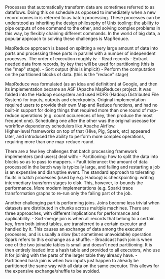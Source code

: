 Processes that automatically transform data are sometimes referred to as dataflows. Doing this on schedule as opposed to immediately when a new record comes in is referred to as batch processing. 
These processes can be understood as inheriting the design philosophy of Unix tooling: the ability to pipe outputs of one command to the other, and solving complex problems in this way, by flexibly chaining different commands. In the world of big data, a popular approach to solving these challenges is MapReduce. 

MapReduce approach is based on splitting a very large amount of data into parts and processing these parts in parallel with a number of independent processes. The order of execution roughly is:
    - Read records
    - Extract needed data from records, by key that will be used for partitioning (this is the "map" stage).
    - Sort output (this is implicit)
    - Perform the computation on the partitioned blocks of data. (this is the "reduce" stage)  

MapReduce was formulated (as an idea and definition) at Google, and then its implementation became an ASF (Apache MapReduce) project. It was folded into the Hadoop ecosystem and used HDFS (Hadoop Distributed File System) for inputs, outputs and checkpoints. Original implementation required users to provide their own Map and Reduce functions, and had no built-in support for doing things that required more than one round of map-reduce operations (e.g. count occurences of key, then produce the most frequent one). Scheduling one after the other was the original usecase for workflow dependency schedulers like Apache Airflow.  
Higher-level frameworks on top of that (Hive, Pig, Spark, etc) appeared later, and introduced the ability to perform more complex operations, requiring more than one map-reduce round. 

There are a few key challenges that batch processing framework implementers (and users) deal with:
    - Partitioning: how to split the data into blocks so as to pass to mappers. 
    - Fault tolerance: the amount of data processed in the batch way is typically large, and failing and restarting a job is an expensive and disruptive event. The standard approach to tolerating faults in batch processes (used by e.g. Hadoop) is checkpointing: writing intermediary transform stages to disk. This, however, io-bounds the performance. More modern implementations (e.g. Spark) trace transformation graphs to re-run only the failing part of the job.
   
Another challenging part is performing joins. Joins become less trivial when datasets are distributed in chunks across multiple machines. There are three approaches, with different implications for performance and applicability.
    - Sort-merge join is when all records that belong to a certain key, from both joined tables, are transferred to a certain executor and handled by it. This causes an exchange of data among the executor processes, and is usually a slow (but sometimes unavoidable) operation. Spark refers to this exchange as a shuffle.
    - Broadcast hash join is when one of the two joinable tables is small and doesn't need partitioning. It is then entirely loaded into a hash table and provided to all executors, who use it for joining with the parts of the larger table they already have.
    - Partitioned hash join is when two inputs just happen to already be partitioned the same way with all data on the same executor. This allows for the expensive exchange/shuffle to be avoided.  